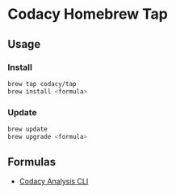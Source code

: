 # Codacy Homebrew Tap 

[homebrew]: http://brew.sh/

## Usage

### Install

```bash
brew tap codacy/tap
brew install <formula>
```

### Update

```bash
brew update
brew upgrade <formula>
```

## Formulas

* [Codacy Analysis CLI][cli]

[cli]: https://github.com/codacy/codacy-analysis-cli
